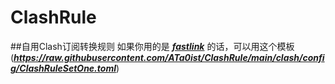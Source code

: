 # ClashRule
##自用Clash订阅转换规则
如果你用的是 [***fastlink***](https://v02.fl-aff.com/auth/register?code=0wYN) 的话，可以用这个模板  
(***https://raw.githubusercontent.com/ATa0ist/ClashRule/main/clash/config/ClashRuleSetOne.toml***)